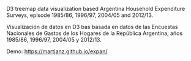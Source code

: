 D3 treemap data visualization based Argentina Household Expenditure Surveys, episode 1985/86, 1996/97, 2004/05 and 2012/13.

Visualización de datos en D3 bas basada en datos de las Encuestas Nacionales de Gastos de los Hogares de la República Argentina, años 1985/86, 1996/97, 2004/05 y 2012/13.

Demo: https://martjanz.github.io/expan/
